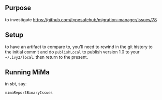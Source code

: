 ## Purpose

to investigate https://github.com/typesafehub/migration-manager/issues/78

## Setup

to have an artifact to compare to, you'll need to rewind in the git
history to the initial commit and do `publishLocal` to publish version
1.0 to your `~/.ivy2/local`. then return to the present.

## Running MiMa

in sbt, say:

    mimaReportBinaryIssues

